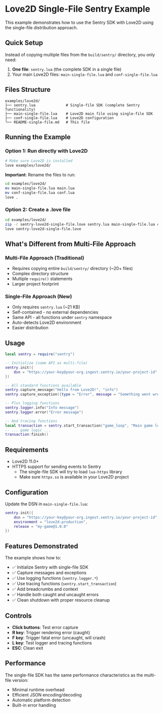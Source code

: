 # Love2D Single-File Sentry Example

This example demonstrates how to use the Sentry SDK with Love2D using the single-file distribution approach.

## Quick Setup

Instead of copying multiple files from the `build/sentry/` directory, you only need:

1. **One file**: `sentry.lua` (the complete SDK in a single file)
2. Your main Love2D files: `main-single-file.lua` and `conf-single-file.lua`

## Files Structure

```
examples/love2d/
├── sentry.lua              # Single-file SDK (complete Sentry functionality)
├── main-single-file.lua    # Love2D main file using single-file SDK
├── conf-single-file.lua    # Love2D configuration
└── README-single-file.md   # This file
```

## Running the Example

### Option 1: Run directly with Love2D

```bash
# Make sure Love2D is installed
love examples/love2d/
```

**Important**: Rename the files to run:
```bash
cd examples/love2d/
mv main-single-file.lua main.lua
mv conf-single-file.lua conf.lua
love .
```

### Option 2: Create a .love file

```bash
cd examples/love2d/
zip -r sentry-love2d-single-file.love sentry.lua main-single-file.lua conf-single-file.lua
love sentry-love2d-single-file.love
```

## What's Different from Multi-File Approach

### Multi-File Approach (Traditional)
- Requires copying entire `build/sentry/` directory (~20+ files)  
- Complex directory structure
- Multiple `require()` statements
- Larger project footprint

### Single-File Approach (New)
- Only requires `sentry.lua` (~21 KB)
- Self-contained - no external dependencies
- Same API - all functions under `sentry` namespace
- Auto-detects Love2D environment
- Easier distribution

## Usage

```lua
local sentry = require("sentry")

-- Initialize (same API as multi-file)
sentry.init({
    dsn = "https://your-key@your-org.ingest.sentry.io/your-project-id"
})

-- All standard functions available
sentry.capture_message("Hello from Love2D!", "info")
sentry.capture_exception({type = "Error", message = "Something went wrong"})

-- Plus logging functions
sentry.logger.info("Info message")
sentry.logger.error("Error message")

-- And tracing functions
local transaction = sentry.start_transaction("game_loop", "Main game loop")
-- ... game logic ...
transaction:finish()
```

## Requirements

- Love2D 11.0+
- HTTPS support for sending events to Sentry
  - The single-file SDK will try to load `lua-https` library
  - Make sure `https.so` is available in your Love2D project

## Configuration

Update the DSN in `main-single-file.lua`:

```lua
sentry.init({
    dsn = "https://your-key@your-org.ingest.sentry.io/your-project-id",
    environment = "love2d-production",
    release = "my-game@1.0.0"
})
```

## Features Demonstrated

The example shows how to:

- ✅ Initialize Sentry with single-file SDK
- ✅ Capture messages and exceptions  
- ✅ Use logging functions (`sentry.logger.*`)
- ✅ Use tracing functions (`sentry.start_transaction`)
- ✅ Add breadcrumbs and context
- ✅ Handle both caught and uncaught errors
- ✅ Clean shutdown with proper resource cleanup

## Controls

- **Click buttons**: Test error capture
- **R key**: Trigger rendering error (caught)
- **F key**: Trigger fatal error (uncaught, will crash)
- **L key**: Test logger and tracing functions
- **ESC**: Clean exit

## Performance

The single-file SDK has the same performance characteristics as the multi-file version:
- Minimal runtime overhead
- Efficient JSON encoding/decoding
- Automatic platform detection
- Built-in error handling
